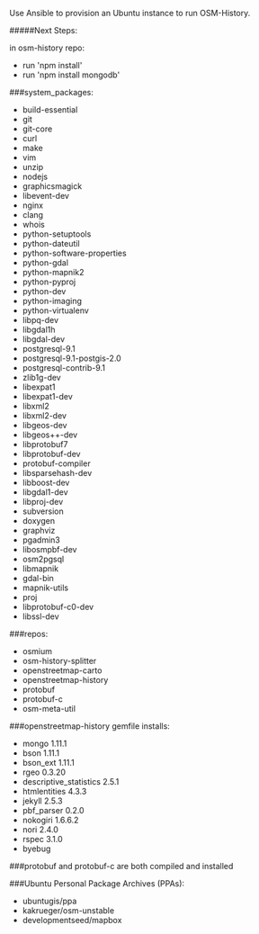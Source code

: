
Use Ansible to provision an Ubuntu instance to run OSM-History.

#####Next Steps:

in osm-history repo:
  - run 'npm install'
  - run 'npm install mongodb'

###system_packages:
  - build-essential
  - git
  - git-core
  - curl
  - make
  - vim
  - unzip
  - nodejs 
  - graphicsmagick
  - libevent-dev
  - nginx
  - clang 
  - whois
  - python-setuptools
  - python-dateutil
  - python-software-properties 
  - python-gdal 
  - python-mapnik2 
  - python-pyproj
  - python-dev 
  - python-imaging
  - python-virtualenv
  - libpq-dev
  - libgdal1h
  - libgdal-dev
  - postgresql-9.1
  - postgresql-9.1-postgis-2.0
  - postgresql-contrib-9.1
  - zlib1g-dev
  - libexpat1
  - libexpat1-dev
  - libxml2
  - libxml2-dev
  - libgeos-dev
  - libgeos++-dev
  - libprotobuf7
  - libprotobuf-dev
  - protobuf-compiler
  - libsparsehash-dev
  - libboost-dev
  - libgdal1-dev
  - libproj-dev
  - subversion
  - doxygen
  - graphviz
  - pgadmin3
  - libosmpbf-dev
  - osm2pgsql
  - libmapnik 
  - gdal-bin
  - mapnik-utils
  - proj 
  - libprotobuf-c0-dev
  - libssl-dev

  ###repos:

  - osmium
  - osm-history-splitter
  - openstreetmap-carto
  - openstreetmap-history
  - protobuf
  - protobuf-c
  - osm-meta-util

  ###openstreetmap-history gemfile installs:

  - mongo 1.11.1
  - bson 1.11.1
  - bson_ext 1.11.1
  - rgeo 0.3.20
  - descriptive_statistics 2.5.1
  - htmlentities 4.3.3
  - jekyll 2.5.3
  - pbf_parser 0.2.0
  - nokogiri 1.6.6.2
  - nori 2.4.0
  - rspec 3.1.0
  - byebug

  ###protobuf and protobuf-c are both compiled and installed

  ###Ubuntu Personal Package Archives (PPAs):

  - ubuntugis/ppa
  - kakrueger/osm-unstable
  - developmentseed/mapbox


